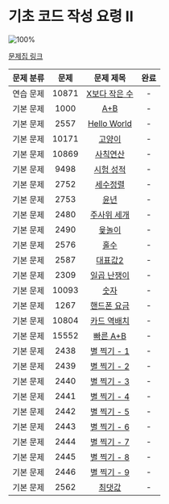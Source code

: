 # 기초 코드 작성 요령 II

![100%](https://progress-bar.dev/0/?scale=27&title=progress&width=500&color=babaca&suffix=/27)

[문제집 링크](https://www.acmicpc.net/workbook/view/7306)

| 문제 분류 | 문제 | 문제 제목 | 완료 |
| :--: | :--: | :--: | :--: |
| 연습 문제 | 10871 | [X보다 작은 수](https://www.acmicpc.net/problem/10871) | - |
| 기본 문제 | 1000 | [A+B](https://www.acmicpc.net/problem/1000) | - |
| 기본 문제 | 2557 | [Hello World](https://www.acmicpc.net/problem/2557) | - |
| 기본 문제 | 10171 | [고양이](https://www.acmicpc.net/problem/10171)| - |
| 기본 문제 | 10869 | [사칙연산](https://www.acmicpc.net/problem/10869) | - |
| 기본 문제 | 9498 | [시험 성적](https://www.acmicpc.net/problem/9498) | - |
| 기본 문제 | 2752 | [세수정렬](https://www.acmicpc.net/problem/2752) | - |
| 기본 문제 | 2753 | [윤년](https://www.acmicpc.net/problem/2753) | - |
| 기본 문제 | 2480 | [주사위 세개](https://www.acmicpc.net/problem/2480)| - |
| 기본 문제 | 2490 | [윷놀이](https://www.acmicpc.net/problem/2490) | - |
| 기본 문제 | 2576 | [홀수](https://www.acmicpc.net/problem/2576) | - |
| 기본 문제 | 2587 | [대표값2](https://www.acmicpc.net/problem/2587) | - |
| 기본 문제 | 2309 | [일곱 난쟁이](https://www.acmicpc.net/problem/2309) | - |
| 기본 문제 | 10093 | [숫자](https://www.acmicpc.net/problem/10093) | - |
| 기본 문제 | 1267 | [핸드폰 요금](https://www.acmicpc.net/problem/1267)| - |
| 기본 문제 | 10804 | [카드 역배치](https://www.acmicpc.net/problem/10804) | - |
| 기본 문제 | 15552 | [빠른 A+B](https://www.acmicpc.net/problem/15552) | - |
| 기본 문제 | 2438 | [별 찍기 - 1](https://www.acmicpc.net/problem/2438) | - |
| 기본 문제 | 2439 | [별 찍기 - 2](https://www.acmicpc.net/problem/2439) | - |
| 기본 문제 | 2440 | [별 찍기 - 3](https://www.acmicpc.net/problem/2440) | - |
| 기본 문제 | 2441 | [별 찍기 - 4](https://www.acmicpc.net/problem/2441) | - |
| 기본 문제 | 2442 | [별 찍기 - 5](https://www.acmicpc.net/problem/2442) | - |
| 기본 문제 | 2443 | [별 찍기 - 6](https://www.acmicpc.net/problem/2443) | - |
| 기본 문제 | 2444 | [별 찍기 - 7](https://www.acmicpc.net/problem/2444)| - |
| 기본 문제 | 2445 | [별 찍기 - 8](https://www.acmicpc.net/problem/2445) | - |
| 기본 문제 | 2446 | [별 찍기 - 9](https://www.acmicpc.net/problem/2446)| - |
| 기본 문제 | 2562 | [최댓값](https://www.acmicpc.net/problem/2562)| - |
